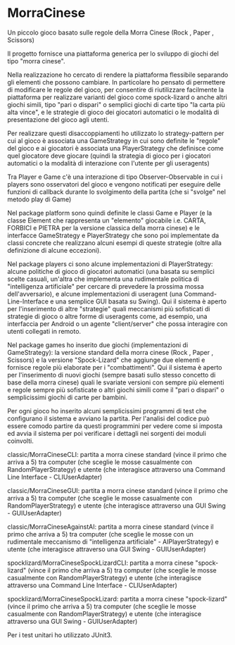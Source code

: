 MorraCinese
===========

Un piccolo gioco basato sulle regole della Morra Cinese (Rock , Paper , Scissors)

Il progetto fornisce una piattaforma generica per lo sviluppo di giochi del tipo "morra cinese".

Nella realizzazione ho cercato di rendere la piattaforma flessibile separando gli elementi che possono cambiare.
In particolare ho pensato di permettere di modificare le regole del gioco, per consentire di riutilizzare facilmente la piattaforma per realizzare varianti del gioco come spock-lizard o anche altri giochi simili, tipo "pari o dispari" o semplici giochi di carte tipo "la carta più alta vince", e le strategie di gioco dei giocatori automatici o le modalità di presentazione del gioco agli utenti.

Per realizzare questi disaccoppiamenti ho utilizzato lo strategy-pattern per cui al gioco è associata una GameStrategy in cui sono definite le "regole" del gioco e ai giocatori è associata una PlayerStrategy che definisce come quel giocatore deve giocare (quindi la strategia di gioco per i giocatori automatici o la modalità di interazione con l'utente per gli useragents)

Tra Player e Game c'è una interazione di tipo Observer-Observable in cui i players sono osservatori del gioco e vengono notificati per eseguire delle funzioni di callback durante lo svolgimento della partita (che si "svolge" nel metodo play di Game)

Nel package platform sono quindi definite le classi Game e Player (e la classe Element che rappresenta un "elemento" giocabile i.e. CARTA, FORBICI e PIETRA per la versione classica della morra cinese) e le interfacce GameStrategy e PlayerStrategy che sono poi implementate da classi concrete che realizzano alcuni esempi di queste strategie (oltre alla definizione di alcune eccezioni).

Nel package players ci sono alcune implementazioni di PlayerStrategy: alcune politiche di gioco di giocatori automatici (una basata su semplici scelte casuali, un'altra che implementa una rudimentale politica di "intelligenza artificiale" per cercare di prevedere la prossima mossa dell'avversario), e alcune implementazioni di useragent (una Command-Line-Interface e una semplice GUI basata su Swing).
Qui il sistema è aperto per l'inserimento di altre "strategie" quali meccanismi più sofisticati di strategie di gioco o altre forme di useragents come, ad esempio, una interfaccia per Android o un agente "client/server" che possa interagire con utenti collegati in remoto.

Nel package games ho inserito due giochi (implementazioni di GameStrategy): la versione standard della morra cinese (Rock , Paper , Scissors) e la versione "Spock-Lizard" che aggiunge due elementi e fornisce regole più elaborate per i "combattimenti".
Qui il sistema è aperto per l'inserimento di nuovi giochi (sempre basati sullo stesso concetto di base della morra cinese) quali le svariate versioni con sempre più elementi e regole sempre più sofisticate o altri giochi simili come il "pari o dispari" o semplicissimi giochi di carte per bambini.

Per ogni gioco ho inserito alcuni semplicissimi programmi di test che configurano il sistema e avviano la partita. Per l'analisi del codice può essere comodo partire da questi programmini per vedere come si imposta ed avvia il sistema per poi verificare i dettagli nei sorgenti dei moduli coinvolti.

classic/MorraCineseCLI: partita a morra cinese standard (vince il primo che arriva a 5) tra computer (che sceglie le mosse casualmente con RandomPlayerStrategy) e utente (che interagisce attraverso una Command Line Interface - CLIUserAdapter)

classic/MorraCineseGUI: partita a morra cinese standard (vince il primo che arriva a 5) tra computer (che sceglie le mosse casualmente con RandomPlayerStrategy) e utente (che interagisce attraverso una GUI Swing - GUIUserAdapter)

classic/MorraCineseAgainstAI: partita a morra cinese standard (vince il primo che arriva a 5) tra computer (che sceglie le mosse con un rudimentale meccanismo di "intelligenza artificiale" - AIPlayerStrategy) e utente (che interagisce attraverso una GUI Swing - GUIUserAdapter)

spocklizard/MorraCineseSpockLizardCLI: partita a morra cinese "spock-lizard" (vince il primo che arriva a 5) tra computer (che sceglie le mosse casualmente con RandomPlayerStrategy) e utente (che interagisce attraverso una Command Line Interface - CLIUserAdapter)

spocklizard/MorraCineseSpockLizard: partita a morra cinese "spock-lizard"(vince il primo che arriva a 5) tra computer (che sceglie le mosse casualmente con RandomPlayerStrategy) e utente (che interagisce attraverso una GUI Swing - GUIUserAdapter)


Per i test unitari ho utilizzato JUnit3.
